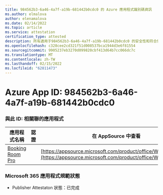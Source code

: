```yaml
---
title: 984562b3-6a46-4a7f-a19b-681442b0cdc0 的 Azure 應用程式識別碼資訊
ms.author: elmalova
author: elenamalova
ms.date: 02/14/2022
ms.topic: article
ms.service: attestation
certification_type: attested
description: 所有適用于984562b3-6a46-4a7f-a19b-681442b0cdc0 的安全性和符合性資訊資訊。
ms.openlocfilehash: c328cee2cd321f51d008537bca1944d3e6f81554
ms.sourcegitcommit: 9905237eb3270d099820cbf413d64b7cc066dc7c
ms.translationtype: MT
ms.contentlocale: zh-TW
ms.lasthandoff: 02/15/2022
ms.locfileid: "62811473"
---
```

# <a name="azure-app-id-984562b3-6a46-4a7f-a19b-681442b0cdc0"></a>Azure App ID: 984562b3-6a46-4a7f-a19b-681442b0cdc0


### <a name="apps-associated-with-this-id"></a>與此 ID: 相關聯的應用程式
| **應用程式名稱** | **認證** | **在 AppSource 中查看** |
|--------------|---------------|-----------------------|
| [Booking Room Pro](https://docs.microsoft.com/microsoft-365-app-certification/forward/WA200003337) |  | [https://appsource.microsoft.com/product/office/WA200003337](https://appsource.microsoft.com/product/office/WA200003337) |

### <a name="microsoft-365-app-compliance-status"></a>Microsoft 365 應用程式規範狀態
- Publisher Attestaton 狀態：已完成
